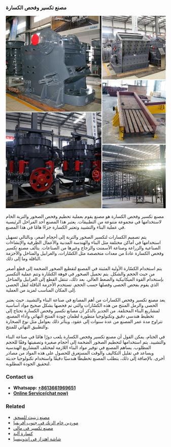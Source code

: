 <h3>مصنع تكسير وفحص الكسارة</h3><img src='1701853582.jpg' alt=''><p>مصنع تكسير وفحص الكسارة هو مصنع يقوم بعملية تحطيم وفحص الصخور والتربة الخام لاستخدامها في مجموعة متنوعة من التطبيقات. يعتبر هذا المصنع أحد المراحل الرئيسية في عملية البناء والتشييد وتعتبر الكسارة جزءًا هامًا في هذا المصنع.</p><p>يتم تصميم الكسارات لتكسير الصخور والتربة إلى أحجام أصغر، وبالتالي تسهيل استخدامها في أماكن مختلفة مثل البناء والهندسة المدنية والأعمال الطرقية والإنشاءات الصناعية والزراعة وصناعة الأسمنت والزجاج وغيرها من الصناعات. يتألف مصنع تكسير وفحص الكسارة عادةً من معدات متخصصة مثل الكسّارات، والغرابيل والمناخل والأحزمة الناقلة وما إلى ذلك.</p><p>يتم استخدام الكسّارة الأولية المثبتة في المصنع لتقطيع الصخور الضخمة إلى قطع أصغر من حيث الحجم والشكل. يتم تحميل الصخور في فوهة الكسّارة وتتم عملية التكسير بإستخدام القوة الميكانيكية والضغط العالي. بعد ذلك، تنتقل القطع إلى الغرابيل والمناخل الذي يقوم بفحص الحصى وفصلها حسب الحجم. تستخدم الأحزمة الناقلة لنقل الحصى إلى المكان المناسب لمزيد من العملية.</p><p>يعد مصنع تكسير وفحص الكسارات من أهم المصانع في صناعة البناء والتشييد. حيث يعتبر الحصى والرمل المنتج من هذه الكسّارات والتي تم فحصها بشكل صحيح مواد أساسية لمشاريع البناء المختلفة. من الجدير بالذكر أن مصانع تكسير وفحص الكسارة تحتاج إلى تخطيط هندسي دقيق وتكنولوجيا متطورة لظمان جودة المنتج النهائي وأداء المصنع. تتراوح مدة عمر المصنع من عدة سنوات إلى عقود، ويتأثر ذلك بعوامل مثل نوع الصخارة والتطبيق النهائي للمنتج.</p><p>في الختام، يمكن القول أن مصنع تكسير وفحص الكسارة يلعب دورًا هامًا في صناعة البناء والتشييد. يتم استخدامها لتحطيم الصخور الضخمة إلى أحجام صغيرة وتصفيتها وفقًا للحجم المطلوب. يساهم المصنع في توفير مواد البناء اللازمة لمختلف المشاريع الهندسية ويساعد في تقليل التكاليف والوقت المستغرق للحصول على هذه المواد من مصادر أخرى. بالإضافة إلى ذلك، يتطلب المصنع تخطيطًا هندسيًا دقيقًا واستخدام تكنولوجيا حديثة لتحقيق الجودة المطلوبة.</p><h3>Contact us</h3><ul><li><strong>Whatsapp:&nbsp;<a href="https://wa.me/8613661969651">+8613661969651</a></strong></li><li><a href="https://swt.shibang-china.com/?git&amp;zhl&amp;مصنع تكسير وفحص الكسارة"><strong>Online Service(chat now)</strong></a></li></ul><h3>Related</h3><ul><li><a href='مصنع زينيث للسحق.md'>مصنع زينيث للسحق</a></li><li><a href='موردين خام الزنك في جنوب أفريقيا.md'>موردين خام الزنك في جنوب أفريقيا</a></li><li><a href='مصنع تكسير في مالي.md'>مصنع تكسير في مالي</a></li><li><a href='كسارة آلية.md'>كسارة آلية</a></li><li><a href='شاشة اهتزاز في إندونيسيا.md'>شاشة اهتزاز في إندونيسيا</a></li></ul>